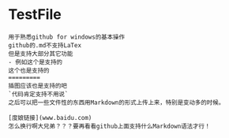 # TestFile
    用于熟悉github for windows的基本操作
    github的.md不支持LaTex
    但是支持大部分其它功能
    - 例如这个是支持的
    这个也是支持的
    =========
    插图应该也是支持的吧
    `代码肯定支持不用说`
    之后可以把一些文件性的东西用Markdown的形式上传上来，特别是变动多的时候。

    [度娘链接](www.baidu.com)
    怎么换行啊大兄弟？？？要再看看github上面支持什么Markdown语法才行！
